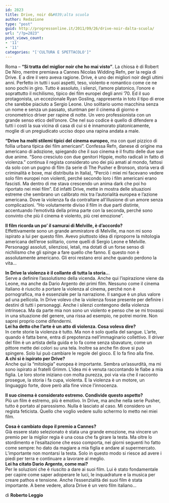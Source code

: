 ```yaml
---
id: 2823
title: Drive, noir d&#039;alta scuola
author: Redazione
type: "post"
guid: http://progressonline.it/2011/09/26/drive-noir-dalta-scuola/
url: "/?p=2823"
post_views_count:
- '11'
- '11'
categories: "['CULTURA E SPETTACOLO']"
---
```


Roma – **“Si tratta del miglior noir che ho mai visto”**. La chiosa è di Robert De Niro, mentre premiava a Cannes Nicolas Widding Refn, per la regia di Drive. E a dire il vero aveva ragione. Drive, è uno dei migliori noir degli ultimi anni. Perfetto in tutti i suoi aspetti, teso, violento e romantico come ce ne sono pochi in giro. Tutto è assoluto, i silenzi, l’amore platonico, l’onore e soprattutto il nichilismo, tipico dei film europei degli anni ’70. Ed il suo protagonista, un eccezionale Ryan Gosling, rappresenta in toto il tipo di eroe che sarebbe piaciuto a Sergio Leone. Uno solitario uomo macchina senza un nome e senza un passato, stuntman per il cinema di giorno e cronometrico driver per rapine di notte. Un vero professionista con un grande senso etico dell’onore. Che nel suo codice è quello di difendere a tutti i costi la sua vicina di casa di cui si è innamorato platonicamente, moglie di un pregiudicato ucciso dopo una rapina andata a male.

**“Drive ha molti stilemi tipici del cinema europeo,** ma con quel pizzico di follia urbana tipica dei film americani”. Confessa Refn, danese di origine ma americano di adozione, spiegando che il suo cinema è il frutto delle due sue due anime. “Sono cresciuto con due genitori Hippie, molto radicali in fatto di violenza.” continua il regista considerato uno dei più amati al mondo, fattosi da solo con un pugno di film (la serie di The Pusher e Bronson, storia vera di criminalità e boxe, mai distribuita in Italia), “Perciò i miei mi facevano vedere solo film europei non violenti, perché secondo loro i film americani erano fascisti. Ma dentro di me stava crescendo un anima dark che poi ho riportato nei miei film”. Ed infatti Drive, mette in mostra delle situazioni estreme che sembrano un calibrato mix tra l’autorialità europea e l’azione americana. Dove la violenza fa da contraltare all’illusione di un amore senza complicazioni. “Ho volutamente diviso il film in due parti distinte, accentuando l’emotività della prima parte con la seconda, perché sono convinto che più il cinema è violento, più crei emozione”.

**Il film ricorda un po’ il samurai di Melville, è d’accordo?**  
Effettivamente sono un grande ammiratore di Melville, ma non mi sono ispirato a lui per questo film. Avevo piuttosto idea di riproporre la mitologia americana dell’eroe solitario, come quelli di Sergio Leone e Melville. Personaggi assoluti, silenziosi, letali, ma dotati di un forse senso di nichilismo che gli spinge a fare quello che fanno. E questo non è assolutamente americano. Gli eroi restano eroi anche quando perdono la vita…

**In Drive la violenza è il collante di tutta la storia..**.  
Serve a definire l’assolutismo della vicenda. Anche qui l’ispirazione viene da Leone, ma anche da Dario Argento dei primi film. Nessuno come il cinema italiano è riuscito a portare la violenza al cinema, perché non è pornografica, ma è essenziale per la narrazione. Il sangue è un plus valore ad una pellicola. In Drive volevo che la violenza fosse presente per definire i destini di tutti i personaggi. Anche i silenzi contengono della violenza intrinseca. Ma da parte mia non sono un violento e penso che se mi trovassi in una situazione del genere, una rissa ad esempio, ne potrei morire. Non saprei proprio come difendermi.   
 **Lei ha detto che l’arte è un atto di violenza. Cosa voleva dire?**  
In certe storie la violenza è tutto. Ma non è solo quella del sangue. L’arte, quando è fatta bene, entra di prepotenza nell’immaginario collettivo. Il driver del film è un artista della guida e lo fa come senza sbavature, come un pittore mette dei colori su una tela. Inoltre sa anche fin dove si può spingere. Solo lui può cambiare le regole del gioco. E lo fa fino alla fine.  
 **A chi si è ispirato per Drive?**  
Anche qui la “mitologia” europea è importante. Sembra un’assurdità, ma mi sono ispirato ai fratelli Grimm. L’idea mi è venuta raccontando le fiabe a mia figlia. Le loro storie iniziano con molta purezza, poi via via che il racconto prosegue, la storia i fa cupa, violenta. E la violenza è un motore, un linguaggio forte, dove però alla fine vince l’innocenza.

**Il suo cinema è considerato estremo. Condivide questo aspetto?**  
Più un film è estremo, più è emotivo. In Drive, ma anche nella serie Pusher, tutto è portato al parossismo. Nulla è lasciato al caso. Mi considero un regista feticista. Quello che voglio vedere sullo schermo lo metto nei miei film.

**Cosa è cambiato dopo il premio a Cannes?**  
Già essere stato selezionato è stata una grande emozione, ma vincere un premio per la miglior regia è una cosa che fa girare la testa. Ma oltre lo stordimento e l’esaltazione che esso comporta, nei giorni seguenti ho fatto come sempre: ho dato da magiare a mia figlia e andare al supermercato. L’importante non montarsi la testa. Solo in questo modo si riesce ad avere i piedi per terra e continuare a lavorare al meglio.   
 **Lei ha citato Dario Argento, come mai?**  
Per le soluzioni che è riuscito a dare ai suoi film. Lui è stato fondamentale per capire come saper adoperare le luci, le inquadrature e la musica per creare pathos e tensione. Anche l’essenzialità dei suoi film è stata importante. A bene vedere, allora Drive è un vero film italiano…

di **Roberto Leggio**